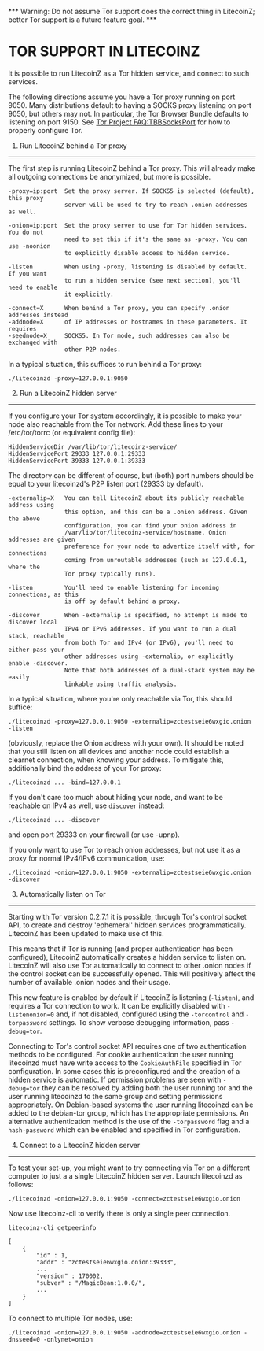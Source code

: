 *** Warning: Do not assume Tor support does the correct thing in LitecoinZ; better Tor support is a future feature goal. ***

TOR SUPPORT IN LITECOINZ
====================

It is possible to run LitecoinZ as a Tor hidden service, and connect to such services.

The following directions assume you have a Tor proxy running on port 9050. Many distributions default to having a SOCKS proxy listening on port 9050, but others may not. In particular, the Tor Browser Bundle defaults to listening on port 9150. See [Tor Project FAQ:TBBSocksPort](https://www.torproject.org/docs/faq.html.en#TBBSocksPort) for how to properly
configure Tor.


1. Run LitecoinZ behind a Tor proxy
-------------------------------

The first step is running LitecoinZ behind a Tor proxy. This will already make all
outgoing connections be anonymized, but more is possible.

	-proxy=ip:port  Set the proxy server. If SOCKS5 is selected (default), this proxy
	                server will be used to try to reach .onion addresses as well.

	-onion=ip:port  Set the proxy server to use for Tor hidden services. You do not
	                need to set this if it's the same as -proxy. You can use -noonion
	                to explicitly disable access to hidden service.

	-listen         When using -proxy, listening is disabled by default. If you want
	                to run a hidden service (see next section), you'll need to enable
	                it explicitly.

	-connect=X      When behind a Tor proxy, you can specify .onion addresses instead
	-addnode=X      of IP addresses or hostnames in these parameters. It requires
	-seednode=X     SOCKS5. In Tor mode, such addresses can also be exchanged with
	                other P2P nodes.

In a typical situation, this suffices to run behind a Tor proxy:

	./litecoinzd -proxy=127.0.0.1:9050


2. Run a LitecoinZ hidden server
----------------------------

If you configure your Tor system accordingly, it is possible to make your node also
reachable from the Tor network. Add these lines to your /etc/tor/torrc (or equivalent
config file):

	HiddenServiceDir /var/lib/tor/litecoinz-service/
	HiddenServicePort 29333 127.0.0.1:29333
	HiddenServicePort 39333 127.0.0.1:39333

The directory can be different of course, but (both) port numbers should be equal to
your litecoinzd's P2P listen port (29333 by default).

	-externalip=X   You can tell LitecoinZ about its publicly reachable address using
	                this option, and this can be a .onion address. Given the above
	                configuration, you can find your onion address in
	                /var/lib/tor/litecoinz-service/hostname. Onion addresses are given
	                preference for your node to advertize itself with, for connections
	                coming from unroutable addresses (such as 127.0.0.1, where the
	                Tor proxy typically runs).

	-listen         You'll need to enable listening for incoming connections, as this
	                is off by default behind a proxy.

	-discover       When -externalip is specified, no attempt is made to discover local
	                IPv4 or IPv6 addresses. If you want to run a dual stack, reachable
	                from both Tor and IPv4 (or IPv6), you'll need to either pass your
	                other addresses using -externalip, or explicitly enable -discover.
	                Note that both addresses of a dual-stack system may be easily
	                linkable using traffic analysis.

In a typical situation, where you're only reachable via Tor, this should suffice:

	./litecoinzd -proxy=127.0.0.1:9050 -externalip=zctestseie6wxgio.onion -listen

(obviously, replace the Onion address with your own). It should be noted that you still
listen on all devices and another node could establish a clearnet connection, when knowing
your address. To mitigate this, additionally bind the address of your Tor proxy:

	./litecoinzd ... -bind=127.0.0.1

If you don't care too much about hiding your node, and want to be reachable on IPv4
as well, use `discover` instead:

	./litecoinzd ... -discover

and open port 29333 on your firewall (or use -upnp).

If you only want to use Tor to reach onion addresses, but not use it as a proxy
for normal IPv4/IPv6 communication, use:

	./litecoinzd -onion=127.0.0.1:9050 -externalip=zctestseie6wxgio.onion -discover


3. Automatically listen on Tor
--------------------------------

Starting with Tor version 0.2.7.1 it is possible, through Tor's control socket
API, to create and destroy 'ephemeral' hidden services programmatically.
LitecoinZ has been updated to make use of this.

This means that if Tor is running (and proper authentication has been configured),
LitecoinZ automatically creates a hidden service to listen on. LitecoinZ will also use Tor
automatically to connect to other .onion nodes if the control socket can be
successfully opened. This will positively affect the number of available .onion
nodes and their usage.

This new feature is enabled by default if LitecoinZ is listening (`-listen`), and
requires a Tor connection to work. It can be explicitly disabled with `-listenonion=0`
and, if not disabled, configured using the `-torcontrol` and `-torpassword` settings.
To show verbose debugging information, pass `-debug=tor`.

Connecting to Tor's control socket API requires one of two authentication methods to be 
configured. For cookie authentication the user running litecoinzd must have write access 
to the `CookieAuthFile` specified in Tor configuration. In some cases this is 
preconfigured and the creation of a hidden service is automatic. If permission problems 
are seen with `-debug=tor` they can be resolved by adding both the user running tor and 
the user running litecoinzd to the same group and setting permissions appropriately. On 
Debian-based systems the user running litecoinzd can be added to the debian-tor group, 
which has the appropriate permissions. An alternative authentication method is the use 
of the `-torpassword` flag and a `hash-password` which can be enabled and specified in 
Tor configuration.


4. Connect to a LitecoinZ hidden server
-----------------------------------

To test your set-up, you might want to try connecting via Tor on a different computer to just a
a single LitecoinZ hidden server. Launch litecoinzd as follows:

	./litecoinzd -onion=127.0.0.1:9050 -connect=zctestseie6wxgio.onion

Now use litecoinz-cli to verify there is only a single peer connection.

	litecoinz-cli getpeerinfo

	[
	    {
	        "id" : 1,
	        "addr" : "zctestseie6wxgio.onion:39333",
	        ...
	        "version" : 170002,
	        "subver" : "/MagicBean:1.0.0/",
	        ...
	    }
	]

To connect to multiple Tor nodes, use:

	./litecoinzd -onion=127.0.0.1:9050 -addnode=zctestseie6wxgio.onion -dnsseed=0 -onlynet=onion

